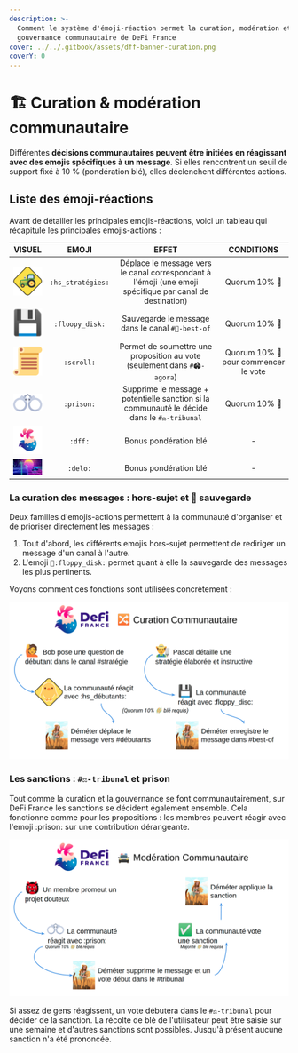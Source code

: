 ```yaml
---
description: >-
  Comment le système d'émoji-réaction permet la curation, modération et
  gouvernance communautaire de DeFi France
cover: ../../.gitbook/assets/dff-banner-curation.png
coverY: 0
---
```


# 🏗 Curation & modération communautaire

Différentes **décisions communautaires peuvent être initiées en réagissant avec des emojis spécifiques à un message**. Si elles rencontrent un seuil de support fixé à 10 % (pondération blé), elles déclenchent différentes actions.

## Liste des émoji-réactions

Avant de détailler les principales emojis-réactions, voici un tableau qui récapitule les principales emojis-actions :

|                      VISUEL                     |       EMOJI       |                                                   EFFET                                                  |              CONDITIONS              |
| :---------------------------------------------: | :---------------: | :------------------------------------------------------------------------------------------------------: | :----------------------------------: |
|      ![](../../.gitbook/assets/reac-hs.png)     | `:hs_stratégies:` | Déplace le message vers le canal correspondant à l'émoji (une emoji spécifique par canal de destination) |             Quorum 10% 🌾            |
| ![](../../.gitbook/assets/reac-floppy-disk.png) |  `:floopy_disk:`  |                             Sauvegarde le message dans le canal `#💾-best-of`                            |             Quorum 10% 🌾            |
|    ![](../../.gitbook/assets/reac-scroll.png)   |     `:scroll:`    |                 Permet de soumettre une proposition au vote (seulement dans `#🏟-agora`)                 | Quorum 10% 🌾 pour commencer le vote |
|    ![](../../.gitbook/assets/reac-prison.png)   |     `:prison:`    |        Supprime le message + potentielle sanction si la communauté le décide dans le `#⚖-tribunal`       |             Quorum 10% 🌾            |
|     ![](../../.gitbook/assets/reac-dff.png)     |      `:dff:`      |                                           Bonus pondération blé                                          |                   -                  |
|     ![](../../.gitbook/assets/reac-delo.png)    |      `:delo:`     |                                           Bonus pondération blé                                          |                   -                  |

### La curation des messages : hors-sujet et 💾 sauvegarde

Deux familles d'emojis-actions permettent à la communauté d'organiser et de prioriser directement les messages :

1. Tout d'abord, les différents emojis hors-sujet permettent de rediriger un message d'un canal à l'autre.
2. L'emoji `💾:floppy_disk:` permet quant à elle la sauvegarde des messages les plus pertinents.

Voyons comment ces fonctions sont utilisées concrètement :&#x20;

![Curation communautaire sur DeFi France : gestion des hors-sujet et sauvegarde](<../../.gitbook/assets/image (5) (1).png>)

### Les sanctions : `#⚖-tribunal` et prison

Tout comme la curation et la gouvernance se font communautairement, sur DeFi France les sanctions se décident également ensemble. Cela fonctionne comme pour les propositions : les membres peuvent réagir avec l'emoji :prison: sur une contribution dérangeante.

![Gestion commune de la modération sur le discord DeFi France](<../../.gitbook/assets/image (3).png>)

Si assez de gens réagissent, un vote débutera dans le `#⚖-tribunal` pour décider de la sanction. La récolte de blé de l'utilisateur peut être saisie sur une semaine et d'autres sanctions sont possibles. Jusqu'à présent aucune sanction n'a été prononcée.

